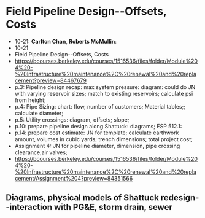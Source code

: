 # Field Pipeline Design--Offsets, Costs
- 10-21: **Carlton Chan**, **Roberts McMullin**:
- 10-21
-  Field Pipeline Design--Offsets, Costs
- https://bcourses.berkeley.edu/courses/1516536/files/folder/Module%204%20-%20Infrastructure%20maintenance%2C%20renewal%20and%20replacement?preview=84467679
- p.3: Pipeline design recap: max system pressure: diagram: could do JN with varying reservoir sizes; match to existing reservoirs; calculate psi from height; 
- p.4: Pipe Sizing: chart: flow, number of customers; Material tables;; calculate diameter;
- p.5: Utility crossings: diagram, offsets; slope;
- p.10: prepare pipeline design along Shattuck: diagrams; ESP 512.1: 
- p.14: prepare cost estimate: JN for template; calculate earthwork amount, volumes in cubic yards; trench dimensions; total project cost;
- Assignment 4: JN for pipeline diameter, dimension, pipe crossing clearance;air valves; 
- https://bcourses.berkeley.edu/courses/1516536/files/folder/Module%204%20-%20Infrastructure%20maintenance%2C%20renewal%20and%20replacement/Assignment%204?preview=84351566

## Diagrams, physical models of Shattuck redesign--interaction with PG&E, storm drain, sewer